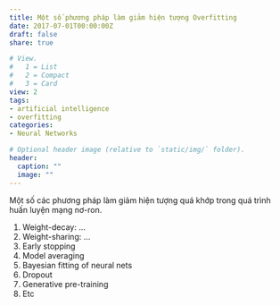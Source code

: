 ```yaml
---
title: Một số phương pháp làm giảm hiện tượng Overfitting
date: 2017-07-01T00:00:00Z
draft: false
share: true

# View.
#   1 = List
#   2 = Compact
#   3 = Card
view: 2
tags:
- artificial intelligence 
- overfitting
categories:
- Neural Networks

# Optional header image (relative to `static/img/` folder).
header:
  caption: ""
  image: ""
---
```


Một số các phương pháp làm giảm hiện tượng quá khớp trong quá trình huấn luyện mạng nơ-ron.

1. Weight-decay: ...
2. Weight-sharing: ...
3. Early stopping
4. Model averaging
5. Bayesian fitting of neural nets
6. Dropout
7. Generative pre-training
8. Etc
